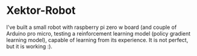 # Xektor-Robot
I've built a small robot with raspberry pi zero w board (and couple of Arduino pro micro, testing a reinforcement learning model (policy gradient learning model), capable of learning from its experience. It is not perfect, but it is working :). 

